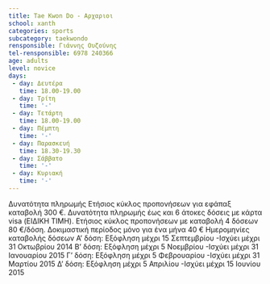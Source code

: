 ```yaml
---
title: Tae Kwon Do - Αρχαριοι
school: xanth
categories: sports
subcategory: taekwondo
rensponsible: Γιάννης Ουζούνης
tel-rensponsible: 6978 240366
age: adults
level: novice
days:
 - day: Δευτέρα
   time: 18.00-19.00
 - day: Τρίτη
   time: '-'
 - day: Τετάρτη
   time: 18.00-19.00
 - day: Πέμπτη
   time: '-'
 - day: Παρασκευή
   time: 18.30-19.30
 - day: Σάββατο
   time: '-'
 - day: Κυριακή
   time: '-'
---
```


Δυνατότητα πληρωμής
Ετήσιος κύκλος προπονήσεων για εφάπαξ καταβολή 300 €. 
Δυνατότητα πληρωμής έως και 6 άτοκες δόσεις με κάρτα visa (ΕΙΔΙΚΗ ΤΙΜΗ). 
Ετήσιος κύκλος προπονήσεων με καταβολή 4 δόσεων 80 €/δόση. 
Δοκιμαστική περίοδος μόνο για ένα μήνα 40 €
Ημερομηνίες καταβολής δόσεων
A’ δόση: Εξόφληση μέχρι 15 Σεπτεμβρίου -Ισχύει μέχρι 31 Οκτωβρίου 2014
Β’ δόση: Εξόφληση μέχρι 5 Νοεμβρίου -Ισχύει μέχρι 31 Ιανουαρίου 2015
Γ’ δόση: Εξόφληση μέχρι 5 Φεβρουαρίου -Ισχύει μέχρι 31 Μαρτίου 2015
Δ’ δόση: Εξόφληση μέχρι 5 Απριλίου -Ισχύει μέχρι 15 Ιουνίου 2015